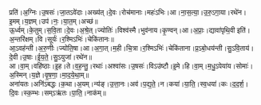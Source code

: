 

  
प्रति॑।अ॒ग्निः।उ॒षसः॑।जा॒तऽवे॑दाः।अख्य॑त्।दे॒वः।रोच॑मानाः।महः॑ऽभिः।आ।ना॒स॒त्या॒।उ॒रु॒ऽगा॒या।रथे॑न।इ॒मम्।य॒ज्ञम्।उप॑।नः॒।या॒त॒म्।अच्छ॑॥  
ऊ॒र्ध्वम्।के॒तुम्।स॒वि॒ता।दे॒वः।अ॒श्रे॒त्।ज्योतिः॑।विश्व॑स्मै।भुव॑नाय।कृ॒ण्वन्।आ।अ॒प्राः॒।द्यावा॑पृथि॒वी इति॑।अ॒न्तरि॑क्षम्।वि।सूर्यः॑।र॒श्मिऽभिः॑।चेकि॑तानः॥  
आ॒ऽवह॑न्ती।अ॒रु॒णीः।ज्योति॒षा।आ।अ॒गा॒त्।म॒ही।चि॒त्रा।र॒श्मिऽभिः॑।चेकि॑ताना।प्र॒ऽबो॒धय॑न्ती।सु॒ऽवि॒ताय॑।दे॒वी।उ॒षाः।ई॒य॒ते॒।सु॒ऽयुजा॑।रथे॑न॥  
आ।वा॒म्।वहि॑ष्ठाः।इ॒ह।ते।व॒ह॒न्तु॒।रथाः॑।अश्वा॑सः।उ॒षसः॑।विऽउ॑ष्टौ।इ॒मे।हि।वा॒म्।म॒धु॒ऽपेया॑य।सोमाः॑।अ॒स्मिन्।य॒ज्ञे।वृ॒ष॒णा॒।मा॒द॒ये॒था॒म्॥  
अना॑यतः।अनि॑ऽबद्धः।क॒था।अ॒यम्।न्य॑ङ्।उ॒त्ता॒नः।अव॑।प॒द्य॒ते॒।न।कया॑।या॒ति॒।स्व॒धया॑।कः।द॒द॒र्श॒।दि॒वः।स्क॒म्भः।सम्ऽऋ॑तः।पा॒ति॒।नाक॑म्॥  
